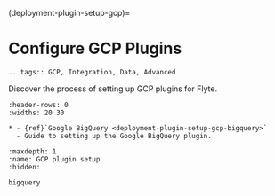 (deployment-plugin-setup-gcp)=

# Configure GCP Plugins

```{eval-rst}
.. tags:: GCP, Integration, Data, Advanced
```

Discover the process of setting up GCP plugins for Flyte.

```{list-table}
:header-rows: 0
:widths: 20 30

* - {ref}`Google BigQuery <deployment-plugin-setup-gcp-bigquery>`
  - Guide to setting up the Google BigQuery plugin.
```

```{toctree}
:maxdepth: 1
:name: GCP plugin setup
:hidden:

bigquery
```
